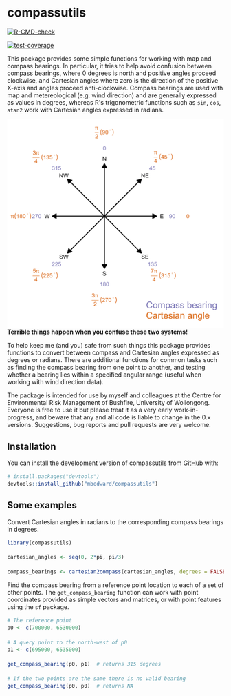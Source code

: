 
<!-- README.md is generated from README.Rmd. Please edit that file -->

# compassutils

<!-- badges: start -->

[![R-CMD-check](https://github.com/mbedward/compassutils/actions/workflows/R-CMD-check.yaml/badge.svg)](https://github.com/mbedward/compassutils/actions/workflows/R-CMD-check.yaml)

[![test-coverage](https://github.com/mbedward/compassutils/actions/workflows/test-coverage.yaml/badge.svg)](https://github.com/mbedward/compassutils/actions/workflows/test-coverage.yaml)
<!-- badges: end -->

This package provides some simple functions for working with map and
compass bearings. In particular, it tries to help avoid confusion
between compass bearings, where 0 degrees is north and positive angles
proceed clockwise, and Cartesian angles where zero is the direction of
the positive X-axis and angles proceed anti-clockwise. Compass bearings
are used with map and metereological (e.g. wind direction) and are 
generally expressed as values in degrees, whereas R's trigonometric 
functions such as `sin`, `cos`, `atan2` work with Cartesian angles expressed
in radians.

<img src = "man/figures/compass_points.png" align = "left" />

**Terrible things happen when you confuse these two systems!**

To help keep me (and you) safe from such things this package provides
functions to convert between compass and Cartesian angles expressed as
degrees or radians. There are additional functions for common tasks
such as finding the compass bearing from one point to another, and testing
whether a bearing lies within a specified angular range (useful when 
working with wind direction data).

The package is intended for use by myself and colleagues at the
Centre for Environmental Risk Management of Bushfire, University of
Wollongong. Everyone is free to use it but please treat it as a very
early work-in-progress, and beware that any and all code is liable to
change in the 0.x versions. Suggestions, bug reports and pull requests
are very welcome.

## Installation

You can install the development version of compassutils from
[GitHub](https://github.com/) with:

``` r
# install.packages("devtools")
devtools::install_github("mbedward/compassutils")
```

## Some examples

Convert Cartesian angles in radians to the corresponding compass
bearings in degrees.

``` r
library(compassutils)

cartesian_angles <- seq(0, 2*pi, pi/3)

compass_bearings <- cartesian2compass(cartesian_angles, degrees = FALSE) |> rad2deg()
```

Find the compass bearing from a reference point location to each of a
set of other points. The `get_compass_bearing` function can work with
point coordinates provided as simple vectors and matrices, or with point
features using the `sf` package.

``` r
# The reference point
p0 <- c(700000, 6530000)

# A query point to the north-west of p0
p1 <- c(695000, 6535000)

get_compass_bearing(p0, p1)  # returns 315 degrees

# If the two points are the same there is no valid bearing
get_compass_bearing(p0, p0)  # returns NA
```
